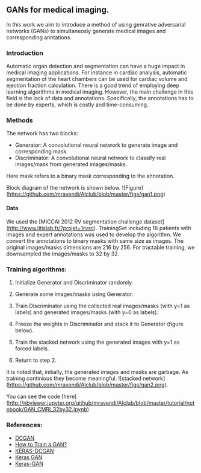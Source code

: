 
## GANs for medical imaging.

In this work we aim to introduce a method of using genrative adversarial networks (GANs) to simultaneosly generate medical images and corresponding anntations.

### Introduction
Automatic organ detection and segmentation can have a huge impact in medical imaging applications. For instance in cardiac analysis, automatic segmentation of the heart chambers can be used for cardiac volume and ejection fraction calculation. There is a good trend of employing deep learning algorithms in medical imaging. However, the main challenge in this field is the lack of data and annotations. Specifically, the annotations has to be done by experts, which is costly and time-consuming. 

### Methods
The network has two blocks: 
* Generator: A convolutional neural network to generate image and corresponding mask.  
* Discriminator: A convolutional neural network to classify real images/mask from generated images/masks.

Here mask refers to a binary mask corresponding to the annotation. 

Block diagram of the network is shown below. ![Figure] (https://github.com/mravendi/AIclub/blob/master/figs/gan1.png)


#### Data
We used the [MICCAI 2012 RV segmentation challenge dataset] (http://www.litislab.fr/?projet=1rvsc).
TrainingSet including 16 patients with images and expert annotations was used to develop the algorithm. We convert the annotations to binary masks with same size as images. The original images/masks dimensions are 216 by 256. For tractable training, we downsampled the images/masks to 32 by 32.



### Training algorithms:

1. Initialize Generator and Discriminator randomly.

2. Generate some images/masks using Generator.

3. Train Discriminator using the collected real images/masks (with y=1 as labels) and generated images/masks (with y=0 as labels).

4. Freeze the weights in Discriminator and stack it to Generator (figure below).

5. Train the stacked network using the generated images with y=1 as forced labels. 

6. Return to step 2.

It is noted that, initially, the generated images and masks are garbage. As training continious they become meaningful.  ![stacked network] (https://github.com/mravendi/AIclub/blob/master/figs/gan2.png).


You can see the code [here] (http://nbviewer.jupyter.org/github/mravendi/AIclub/blob/master/tutorial/notebook/GAN_CMRI_32by32.ipynb)



### References:
* [DCGAN](https://github.com/rajathkumarmp/DCGAN)
* [How to Train a GAN?](https://github.com/soumith/ganhacks)
* [KERAS-DCGAN](https://github.com/jacobgil/keras-dcgan)
* [Keras GAN](https://github.com/mravendi/KerasGAN)
* [Keras-GAN](https://github.com/phreeza/keras-GAN)
